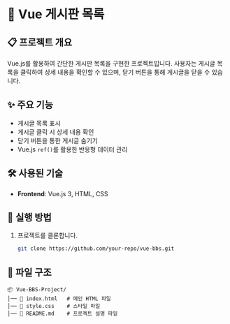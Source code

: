 # 📌 Vue 게시판 목록

## 📋 프로젝트 개요

Vue.js를 활용하여 간단한 게시판 목록을 구현한 프로젝트입니다. 사용자는 게시글 목록을 클릭하여 상세 내용을 확인할 수 있으며, 닫기 버튼을 통해 게시글을 닫을 수 있습니다.

## ✨ 주요 기능

- 게시글 목록 표시
- 게시글 클릭 시 상세 내용 확인
- 닫기 버튼을 통한 게시글 숨기기
- Vue.js `ref()`를 활용한 반응형 데이터 관리

## 🛠 사용된 기술

- **Frontend**: Vue.js 3, HTML, CSS

## 🚀 실행 방법

1. 프로젝트를 클론합니다.
   ```sh
   git clone https://github.com/your-repo/vue-bbs.git
   ```

## 📂 파일 구조

```
📦 Vue-BBS-Project/
│── 📄 index.html   # 메인 HTML 파일
│── 🎨 style.css    # 스타일 파일
│── 📜 README.md    # 프로젝트 설명 파일

```
